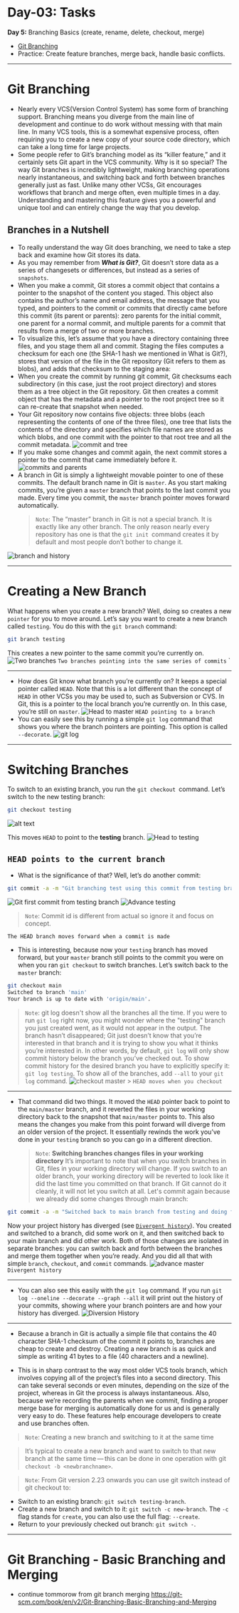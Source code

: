 # Day-03: Tasks

**Day 5:** Branching Basics (create, rename, delete, checkout, merge)

- [Git Branching](https://git-scm.com/book/en/v2/Git-Branching-Branches-in-a-Nutshell)
- Practice: Create feature branches, merge back, handle basic conflicts.

---

# Git Branching

- Nearly every VCS(Version Control System) has some form of branching support. Branching means you diverge from the main line of development and continue to do work without messing with that main line. In many VCS tools, this is a somewhat expensive process, often requiring you to create a new copy of your source code directory, which can take a long time for large projects.
- Some people refer to Git’s branching model as its “killer feature,” and it certainly sets Git apart in the VCS community. Why is it so special? The way Git branches is incredibly lightweight, making branching operations nearly instantaneous, and switching back and forth between branches generally just as fast. Unlike many other VCSs, Git encourages workflows that branch and merge often, even multiple times in a day. Understanding and mastering this feature gives you a powerful and unique tool and can entirely change the way that you develop.

## Branches in a Nutshell

- To really understand the way Git does branching, we need to take a step back and examine how Git stores its data.
- As you may remember from **_What is Git?_**, Git doesn’t store data as a series of changesets or differences, but instead as a series of `snapshots`.
- When you make a commit, Git stores a commit object that contains a pointer to the snapshot of the content you staged. This object also contains the author’s name and email address, the message that you typed, and pointers to the commit or commits that directly came before this commit (its parent or parents): zero parents for the initial commit, one parent for a normal commit, and multiple parents for a commit that results from a merge of two or more branches.
- To visualize this, let’s assume that you have a directory containing three files, and you stage them all and commit. Staging the files computes a checksum for each one (the SHA-1 hash we mentioned in What is Git?), stores that version of the file in the Git repository (Git refers to them as blobs), and adds that checksum to the staging area:
- When you create the commit by running git commit, Git checksums each subdirectory (in this case, just the root project directory) and stores them as a tree object in the Git repository. Git then creates a commit object that has the metadata and a pointer to the root project tree so it can re-create that snapshot when needed.
- Your Git repository now contains five objects: three blobs (each representing the contents of one of the three files), one tree that lists the contents of the directory and specifies which file names are stored as which blobs, and one commit with the pointer to that root tree and all the commit metadata.
  ![commit and tree](./img/commit-and-tree.png)
- If you make some changes and commit again, the next commit stores a pointer to the commit that came immediately before it.
  ![commits and parents](./img/commits-and-parents.png)
- A branch in Git is simply a lightweight movable pointer to one of these commits. The default branch name in Git is `master`. As you start making commits, you’re given a `master` branch that points to the last commit you made. Every time you commit, the `master` branch pointer moves forward automatically.
  > `Note`: The “master” branch in Git is not a special branch. It is exactly like any other branch. The only reason nearly every repository has one is that the `git init `command creates it by default and most people don’t bother to change it.

![branch and history](./img/branch-and-history.png)

---

# Creating a New Branch

What happens when you create a new branch? Well, doing so creates a new `pointer` for you to move around. Let’s say you want to create a new branch called `testing`. You do this with the `git branch` command:

```bash
git branch testing
```

This creates a new pointer to the same commit you’re currently on.
![Two branches](./img/two-branches.png)
`Two branches pointing into the same series of commits`
`

---

- How does Git know what branch you’re currently on? It keeps a special pointer called `HEAD`. Note that this is a lot different than the concept of `HEAD` in other VCSs you may be used to, such as Subversion or CVS. In Git, this is a pointer to the local branch you’re currently on. In this case, you’re still on `master`.
  ![Head to master](./img/head-to-master.png)
  `HEAD pointing to a branch`
- You can easily see this by running a simple `git log` command that shows you where the branch pointers are pointing. This option is called `--decorate`.
  ![git log](./img/git-log.png)

---

# Switching Branches

To switch to an existing branch, you run the `git checkout `command. Let’s switch to the new testing branch:

```bash
git checkout testing
```

![alt text](./img/git-checkout-testing.png)

This moves `HEAD` to point to the **testing** branch.
![Head to testing](./img/head-to-testing.png)

## `HEAD points to the current branch`

- What is the significance of that? Well, let’s do another commit:

```bash
git commit -a -m "Git branching test using this commit from testing branch"
```

![Git first commit from testing branch](./img/git-first-commit-from-testing-branch.png)
![Advance testing](./img/advance-testing.png)

> `Note`: Commit id is different from actual so ignore it and focus on concept.

`The HEAD branch moves forward when a commit is made`

- This is interesting, because now your `testing` branch has moved forward, but your `master` branch still points to the commit you were on when you ran `git checkout` to switch branches. Let’s switch back to the `master` branch:

```bash
git checkout main
Switched to branch 'main'
Your branch is up to date with 'origin/main'.
```

> `Note`: git log doesn't show all the branches all the time.
> If you were to run `git log` right now, you might wonder where the "testing" branch you just created went, as it would not appear in the output.
> The branch hasn’t disappeared; Git just doesn’t know that you’re interested in that branch and it is trying to show you what it thinks you’re interested in. In other words, by default, `git log` will only show commit history below the branch you’ve checked out.
> To show commit history for the desired branch you have to explicitly specify it: `git log testing`. To show all of the branches, add `--all` to your `git log` command.
> ![checkout master](./img/checkout-master.png) > `HEAD moves when you checkout`

---

- That command did two things. It moved the `HEAD` pointer back to point to the `main/master` branch, and it reverted the files in your working directory back to the snapshot that `main/master` points to. This also means the changes you make from this point forward will diverge from an older version of the project. It essentially rewinds the work you’ve done in your `testing` branch so you can go in a different direction.
  > `Note`: **Switching branches changes files in your working directory**
  > It’s important to note that when you switch branches in Git, files in your working directory will change. If you switch to an older branch, your working directory will be reverted to look like it did the last time you committed on that branch. If Git cannot do it cleanly, it will not let you switch at all.
  > Let's commit again because we already did some changes through main branch:

```bash
git commit -a -m "Switched back to main branch from testing and doing first commit after that."
```

Now your project history has diverged (see [`Divergent history`](https://git-scm.com/book/en/v2/ch00/divergent_history)). You created and switched to a branch, did some work on it, and then switched back to your main branch and did other work. Both of those changes are isolated in separate branches: you can switch back and forth between the branches and merge them together when you’re ready. And you did all that with simple `branch`, `checkout`, and `commit` commands.
![advance master](./img/advance-master.png)
`Divergent history`

---

- You can also see this easily with the `git log` command. If you run `git log --oneline --decorate --graph --all` it will print out the history of your commits, showing where your branch pointers are and how your history has diverged.
  ![Diversion History](./img/diversion-history.png)

---

- Because a branch in Git is actually a simple file that contains the 40 character SHA-1 checksum of the commit it points to, branches are cheap to create and destroy. Creating a new branch is as quick and simple as writing 41 bytes to a file (40 characters and a newline).

- This is in sharp contrast to the way most older VCS tools branch, which involves copying all of the project’s files into a second directory. This can take several seconds or even minutes, depending on the size of the project, whereas in Git the process is always instantaneous. Also, because we’re recording the parents when we commit, finding a proper merge base for merging is automatically done for us and is generally very easy to do. These features help encourage developers to create and use branches often.

> `Note`: Creating a new branch and switching to it at the same time

> It’s typical to create a new branch and want to switch to that new branch at the same time — this can be done in one operation with git `checkout -b <newbranchname>`.

> `Note`: From Git version 2.23 onwards you can use git switch instead of git checkout to:

- Switch to an existing branch: `git switch testing-branch`.
- Create a new branch and switch to it: `git switch -c new-branch`. The `-c` flag stands for `create`, you can also use the full flag: `--create`.
- Return to your previously checked out branch: `git switch -`.

---

# Git Branching - Basic Branching and Merging

- continue tommorow from git branch merging
  https://git-scm.com/book/en/v2/Git-Branching-Basic-Branching-and-Merging
